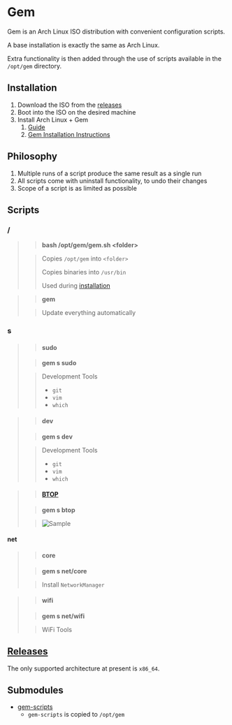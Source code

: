 # Gem
Gem is an Arch Linux ISO distribution with convenient configuration scripts.

A base installation is exactly the same as Arch Linux.

Extra functionality is then added through the use of scripts available in the `/opt/gem` directory.

## Installation

1. Download the ISO from the [releases](https://github.com/GeodeGames/gem/releases)
2. Boot into the ISO on the desired machine
3. Install Arch Linux + Gem
    1. [Guide](Setup.md)
    2. [Gem Installation Instructions](Setup.md#gem)

## Philosophy

1. Multiple runs of a script produce the same result as a single run
2. All scripts come with uninstall functionality, to undo their changes
3. Scope of a script is as limited as possible

## Scripts

### /

> > **bash /opt/gem/gem.sh \<folder\>**
>
> > Copies `/opt/gem` into `<folder>`
> >
> > Copies binaries into `/usr/bin`
> >
> > Used during [installation](Setup.md#gem)

> > **gem**
> 
> > Update everything automatically

### s

> > #### sudo
>
> > **gem s sudo**
>
> > Development Tools
> > - `git`
> > - `vim`
> > - `which`

> > #### dev
>
> > **gem s dev**
>
> > Development Tools
> > - `git`
> > - `vim`
> > - `which`

> > #### [BTOP](https://github.com/aristocratos/btop)
>
> > **gem s btop**
>
> > ![Sample](https://github.com/aristocratos/btop/raw/main/Img/normal.png)

#### net

> > #### core
>
> > **gem s net/core**
>
> > Install `NetworkManager`

> > #### wifi
>
> > **gem s net/wifi**
>
> > WiFi Tools

## [Releases](https://github.com/GeodeGames/gem/releases)
The only supported architecture at present is `x86_64`.

## Submodules
- [gem-scripts](https://github.com/GeodeGames/gem-scripts)
    - `gem-scripts` is copied to `/opt/gem`